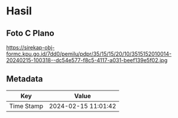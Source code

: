 # Hasil

## Foto C Plano

https://sirekap-obj-formc.kpu.go.id/7dd0/pemilu/pdpr/35/15/15/20/10/3515152010014-20240215-100318--dc54e577-f8c5-4117-a031-beef139e5f02.jpg


## Metadata

| Key        | Value               |
| ---------- | ------------------- |
| Time Stamp | 2024-02-15 11:01:42 |



